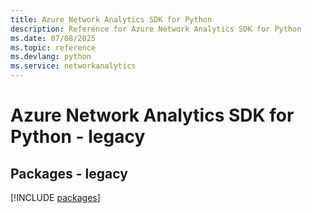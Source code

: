 ```yaml
---
title: Azure Network Analytics SDK for Python
description: Reference for Azure Network Analytics SDK for Python
ms.date: 07/08/2025
ms.topic: reference
ms.devlang: python
ms.service: networkanalytics
---
```

# Azure Network Analytics SDK for Python - legacy
## Packages - legacy
[!INCLUDE [packages](network-analytics-index.md)]